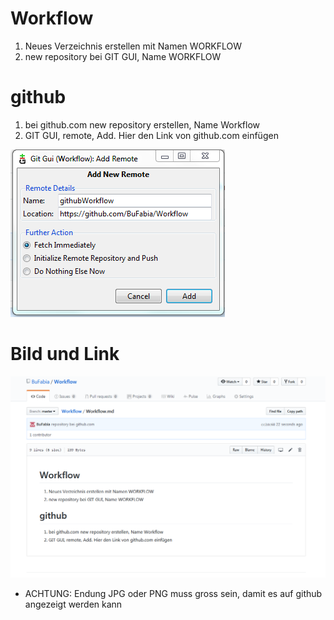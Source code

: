 # Workflow

1. Neues Verzeichnis erstellen mit Namen WORKFLOW
1. new repository bei GIT GUI, Name WORKFLOW

# github

1. bei github.com new repository erstellen, Name Workflow
1. GIT GUI, remote, Add. Hier den Link von github.com einfügen

![Link_github](Link_github.PNG)

# Bild und Link

![githubWorkflow](githubWorkflow.PNG)

* ACHTUNG: Endung JPG oder PNG muss gross sein, damit es auf github angezeigt werden kann